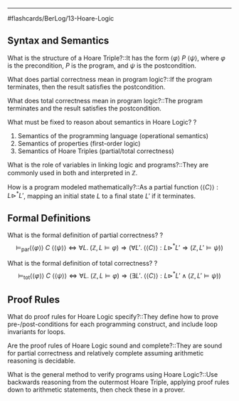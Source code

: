___
#flashcards/BerLog/13-Hoare-Logic 

## Syntax and Semantics

What is the structure of a Hoare Triple?::It has the form $\langle \varphi\rangle\ P\ \langle \psi\rangle$, where $\varphi$ is the precondition, $P$ is the program, and $\psi$ is the postcondition.
<!--SR:!2025-06-15,6,250-->

What does partial correctness mean in program logic?::If the program terminates, then the result satisfies the postcondition.
<!--SR:!2025-07-09,30,270-->

What does total correctness mean in program logic?::The program terminates and the result satisfies the postcondition.
<!--SR:!2025-07-26,47,290-->

What must be fixed to reason about semantics in Hoare Logic?
?
1. Semantics of the programming language (operational semantics)
2. Semantics of properties (first-order logic)
3. Semantics of Hoare Triples (partial/total correctness)
<!--SR:!2025-06-14,5,230-->

What is the role of variables in linking logic and programs?::They are commonly used in both and interpreted in $\mathbb{Z}$.
<!--SR:!2025-06-18,9,190-->

How is a program modeled mathematically?::As a partial function $\langle\langle C\rangle\rangle : L \triangleright^* L'$, mapping an initial state $L$ to a final state $L'$ if it terminates.
<!--SR:!2025-07-07,28,230-->

## Formal Definitions

What is the formal definition of partial correctness?
?
$$
\models_{\mathrm{par}}\langle\langle\varphi\rangle\rangle\ C\ \langle\langle\psi\rangle\rangle \iff \forall L.\; (\mathbb{Z},L \models \varphi) \Rightarrow (\forall L'.\; \langle\langle C \rangle\rangle : L \triangleright^* L' \Rightarrow (\mathbb{Z},L' \models \psi))$$
<!--SR:!2025-06-14,5,230-->

What is the formal definition of total correctness?
?
$$ \models_{\mathrm{tot}}\langle\langle\varphi\rangle\rangle\ C\ \langle\langle\psi\rangle\rangle \iff \forall L.\; (\mathbb{Z},L \models \varphi) \Rightarrow (\exists L'.\; \langle\langle C \rangle\rangle : L \triangleright^* L' \wedge (\mathbb{Z},L' \models \psi))$$
<!--SR:!2025-06-21,8,210-->

## Proof Rules

What do proof rules for Hoare Logic specify?::They define how to prove pre-/post-conditions for each programming construct, and include loop invariants for loops.
<!--SR:!2025-07-10,31,230-->

Are the proof rules of Hoare Logic sound and complete?::They are sound for partial correctness and relatively complete assuming arithmetic reasoning is decidable.
<!--SR:!2025-06-22,9,190-->

What is the general method to verify programs using Hoare Logic?::Use backwards reasoning from the outermost Hoare Triple, applying proof rules down to arithmetic statements, then check these in a prover.
<!--SR:!2025-06-16,19,250-->
